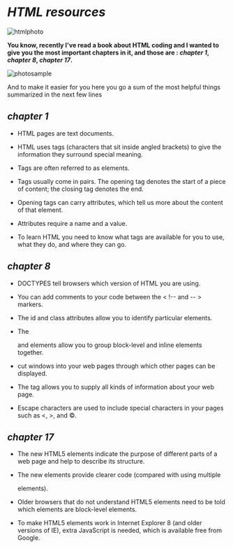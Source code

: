 # __*HTML resources*__

![htmlphoto](https://irie-at.com/wp-content/uploads/2017/02/html-icon.png)


**You know, recently I've read a book about HTML coding and I wanted to give you the most important chapters in it, and those are : *chapter 1*, *chapter 8*, *chapter 17*.**

![photosample](https://miro.medium.com/max/5120/1*HgCPa_mxcFd-nb1wVjnuAg.png)

And to make it easier for you here you go a sum of the most helpful things summarized in the next few lines

## __*chapter 1*__
* HTML pages are text documents.

* HTML uses tags (characters that sit inside angled
brackets) to give the information they surround special
meaning.

* Tags are often referred to as elements.

* Tags usually come in pairs. The opening tag denotes
the start of a piece of content; the closing tag denotes
the end.

* Opening tags can carry attributes, which tell us more
about the content of that element.

* Attributes require a name and a value.

* To learn HTML you need to know what tags are
available for you to use, what they do, and where they
can go.

## __*chapter 8*__
* DOCTYPES tell browsers which version of HTML you
are using.

* You can add comments to your code between the
< !-- and -- > markers.

* The id and class attributes allow you to identify
particular elements.

* The <div> and <span> elements allow you to group
block-level and inline elements together.

* <iframes> cut windows into your web pages through
which other pages can be displayed.

* The <meta> tag allows you to supply all kinds of
information about your web page.

* Escape characters are used to include special
characters in your pages such as <, >, and ©.

## __*chapter 17*__
* The new HTML5 elements indicate the purpose of
different parts of a web page and help to describe
its structure.

* The new elements provide clearer code (compared
with using multiple <div> elements).

* Older browsers that do not understand HTML5
elements need to be told which elements are
block-level elements.

* To make HTML5 elements work in Internet Explorer 8
(and older versions of IE), extra JavaScript is needed,
which is available free from Google.